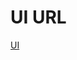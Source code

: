 # UI URL 
<a href="https://www.figma.com/design/2CRG07cRoRkjasfQICxIKb/Untitled?node-id=6-610&t=k2qqDwR2yQVfw4ZG-1">UI</a>
